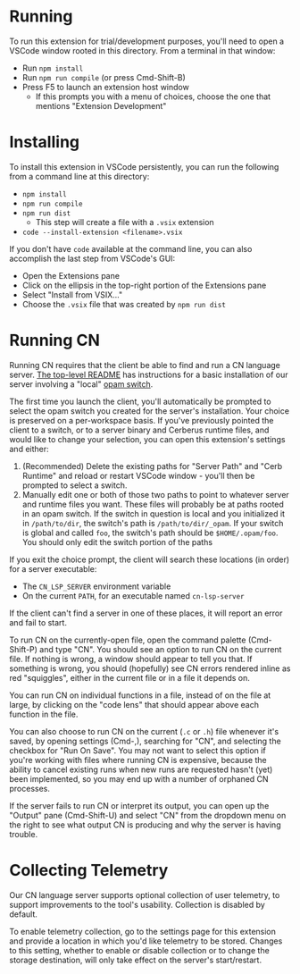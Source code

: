 # Running

To run this extension for trial/development purposes, you'll need to open a
VSCode window rooted in this directory. From a terminal in that window:
- Run `npm install`
- Run `npm run compile` (or press Cmd-Shift-B)
- Press F5 to launch an extension host window
  - If this prompts you with a menu of choices, choose the one that mentions
    "Extension Development"


# Installing

To install this extension in VSCode persistently, you can run the following from
a command line at this directory:
- `npm install`
- `npm run compile`
- `npm run dist`
  - This step will create a file with a `.vsix` extension
- `code --install-extension <filename>.vsix`

If you don't have `code` available at the command line, you can also accomplish
the last step from VSCode's GUI:
- Open the Extensions pane
- Click on the ellipsis in the top-right portion of the Extensions pane
- Select "Install from VSIX..."
- Choose the `.vsix` file that was created by `npm run dist`


# Running CN

Running CN requires that the client be able to find and run a CN language
server. [The top-level README](../README.md) has instructions for a basic
installation of our server involving a "local" [opam
switch](https://ocaml.org/docs/opam-switch-introduction).

The first time you launch the client, you'll automatically be prompted to select
the opam switch you created for the server's installation. Your choice is
preserved on a per-workspace basis. If you've previously pointed the client to a
switch, or to a server binary and Cerberus runtime files, and would like to
change your selection, you can open this extension's settings and either:
1.  (Recommended) Delete the existing paths for "Server Path" and "Cerb Runtime"
    and reload or restart VSCode window - you'll then be prompted to select a
    switch.
2.  Manually edit one or both of those two paths to point to whatever server and
    runtime files you want. These files will probably be at paths rooted in an
    opam switch. If the switch in question is local and you initialized it in
    `/path/to/dir`, the switch's path is `/path/to/dir/_opam`. If your switch is
    global and called `foo`, the switch's path should be `$HOME/.opam/foo`. You
    should only edit the switch portion of the paths


If you exit the choice prompt, the client will search these locations (in order)
for a server executable:
- The `CN_LSP_SERVER` environment variable
- On the current `PATH`, for an executable named `cn-lsp-server`

If the client can't find a server in one of these places, it will report an
error and fail to start.

To run CN on the currently-open file, open the command palette (Cmd-Shift-P) and
type "CN". You should see an option to run CN on the current file. If nothing is
wrong, a window should appear to tell you that. If something is wrong, you
should (hopefully) see CN errors rendered inline as red "squiggles", either in
the current file or in a file it depends on.

You can run CN on individual functions in a file, instead of on the file at
large, by clicking on the "code lens" that should appear above each function in
the file.

You can also choose to run CN on the current (`.c` or `.h`) file whenever it's
saved, by opening settings (Cmd-,), searching for "CN", and selecting the
checkbox for "Run On Save". You may not want to select this option if you're
working with files where running CN is expensive, because the ability to cancel
existing runs when new runs are requested hasn't (yet) been implemented, so you
may end up with a number of orphaned CN processes.

If the server fails to run CN or interpret its output, you can open up the
"Output" pane (Cmd-Shift-U) and select "CN" from the dropdown menu on the right
to see what output CN is producing and why the server is having trouble.


# Collecting Telemetry

Our CN language server supports optional collection of user telemetry, to
support improvements to the tool's usability. Collection is disabled by default.

To enable telemetry collection, go to the settings page for this extension and
provide a location in which you'd like telemetry to be stored. Changes to this
setting, whether to enable or disable collection or to change the storage
destination, will only take effect on the server's start/restart.
